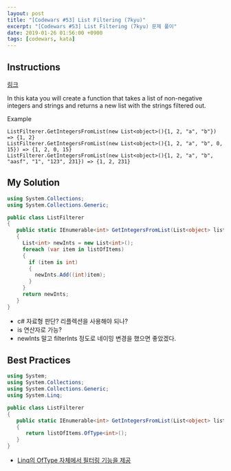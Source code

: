 ```yaml
---
layout: post
title: "[Codewars #53] List Filtering (7kyu)"
excerpt: "[Codewars #53] List Filtering (7kyu) 문제 풀이"
date: 2019-01-26 01:56:00 +0900
tags: [codewars, kata]
---
```


## Instructions

[링크](https://www.codewars.com/kata/53dbd5315a3c69eed20002dd/train/csharp)

In this kata you will create a function that takes a list of non-negative integers and strings and returns a new list with the strings filtered out.

Example
```
ListFilterer.GetIntegersFromList(new List<object>(){1, 2, "a", "b"}) => {1, 2}
ListFilterer.GetIntegersFromList(new List<object>(){1, 2, "a", "b", 0, 15}) => {1, 2, 0, 15}
ListFilterer.GetIntegersFromList(new List<object>(){1, 2, "a", "b", "aasf", "1", "123", 231}) => {1, 2, 231}
```

## My Solution

```csharp
using System.Collections;
using System.Collections.Generic;

public class ListFilterer
{
   public static IEnumerable<int> GetIntegersFromList(List<object> listOfItems)
   {
     List<int> newInts = new List<int>();
     foreach (var item in listOfItems)
     {
       if (item is int)
       {
         newInts.Add((int)item);
       }
     }
     return newInts;
   }
}
```

- c# 자료형 판단? 리플렉션을 사용해야 되나?
- is 연산자로 가능?
- newInts 말고 filterInts 정도로 네이밍 변경을 했으면 좋았겠다.

## Best Practices

```csharp
using System;
using System.Collections;
using System.Collections.Generic;
using System.Linq;

public class ListFilterer
{
   public static IEnumerable<int> GetIntegersFromList(List<object> listOfItems)
   {
      return listOfItems.OfType<int>();
   }
}
```

- [Linq의 OfType 자체에서 필터링 기능을 제공](https://docs.microsoft.com/ko-kr/dotnet/api/system.linq.enumerable.oftype?view=netframework-4.7.2)